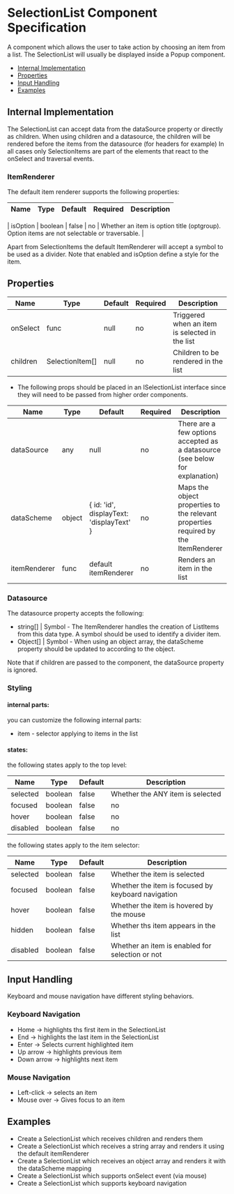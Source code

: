# SelectionList Component Specification

A component which allows the user to take action by choosing an item from a list. The SelectionList will usually be displayed inside a Popup component.

* [Internal Implementation](#internal-implementation)
* [Properties](#properties)
* [Input Handling](#input-handling)
* [Examples](#examples)

## Internal Implementation

The SelectionList can accept data from the dataSource property or directly as children. When using children and a datasource, the children will be rendered before the items from the datasource (for headers for example)
In all cases only SelectionItems are part of the elements that react to the onSelect and traversal events.


### ItemRenderer

The default item renderer supports the following properties:

| Name | Type | Default | Required | Description |
| -- | -- | -- | -- | -- |

| isOption | boolean | false | no | Whether an item is option title (optgroup). Option items are not selectable or traversable. |

Apart from SelectionItems the default ItemRenderer will accept a symbol to be used as a divider. Note that enabled and isOption define a style for the item.

## Properties

| Name | Type | Default | Required | Description |
| -- | -- | -- | -- | -- |
| onSelect | func | null | no | Triggered when an item is selected in the list |
| children | SelectionItem[] | null | no | Children to be rendered in the list |

* The following props should be placed in an ISelectionList interface since they will need to be passed from higher order components.

| Name | Type | Default | Required | Description |
| -- | -- | -- | -- | -- |
| dataSource | any | null | no | There are a few options accepted as a datasource (see below for explanation) |
| dataScheme | object | { id: 'id', displayText: 'displayText' } | no | Maps the object properties to the relevant properties required by the ItemRenderer |
| itemRenderer | func | default itemRenderer | no | Renders an item in the list |

### Datasource

The datasource property accepts the following:
* string[] | Symbol - The ItemRenderer handles the creation of ListItems from this data type. A symbol should be used to identify a divider item.
* Object[] | Symbol - When using an object array, the dataScheme property should be updated to according to the object.

Note that if children are passed to the component, the dataSource property is ignored.

### Styling

#### internal parts:

you can customize the following internal parts:

* item - selector applying to items in the list

#### states:
  
 the following states apply to the top level:
 
 | Name | Type | Default |  Description |
| -- | -- | -- | -- |
| selected | boolean | false | Whether the ANY item is selected |
| focused | boolean | false | no | Whether ANY item is focused by keyboard navigation |
| hover | boolean | false | no | Whether the list is hovered by the mouse |
| disabled | boolean | false | no | Whether the list is disabled for selection or not |
 

 the following states apply to the item selector:
 
| Name | Type | Default | Description |
| -- | -- | -- | -- |
| selected | boolean | false | Whether the item is selected |
| focused | boolean | false | Whether the item is focused by keyboard navigation |
| hover | boolean | false | Whether the item is hovered by the mouse |
| hidden | boolean | false | Whether ths item appears in the list |
| disabled | boolean | false | Whether an item is enabled for selection or not |

## Input Handling

Keyboard and mouse navigation have different styling behaviors.

### Keyboard Navigation

* Home -> highlights ths first item in the SelectionList
* End -> highlights the last item in the SelectionList
* Enter -> Selects current highlighted item
* Up arrow -> highlights previous item
* Down arrow -> highlights next item

### Mouse Navigation

* Left-click -> selects an item
* Mouse over -> Gives focus to an item




## Examples

* Create a SelectionList which receives children and renders them
* Create a SelectionList which receives a string array and renders it using the default itemRenderer
* Create a SelectionList which receives an object array and renders it with the dataScheme mapping
* Create a SelectionList which supports onSelect event (via mouse)
* Create a SelectionList which supports keyboard navigation
